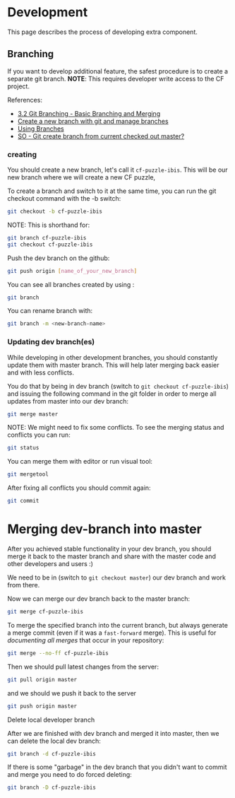# Development

This page describes the process of developing extra component.

## Branching

If you want to develop additional feature, the safest procedure is to create a separate git branch. **NOTE**: This requires developer write access to the CF project.

References:
+ [3.2 Git Branching - Basic Branching and Merging](https://git-scm.com/book/en/v2/Git-Branching-Basic-Branching-and-Merging)
+ [Create a new branch with git and manage branches](https://github.com/Kunena/Kunena-Forum/wiki/Create-a-new-branch-with-git-and-manage-branches)
+ [Using Branches](https://www.atlassian.com/git/tutorials/using-branches/)
+ [SO - Git create branch from current checked out master?](http://stackoverflow.com/questions/1453129/git-create-branch-from-current-checked-out-master)

### creating

You should create a new branch, let's call it `cf-puzzle-ibis`. This will be our new branch where we will create a new CF puzzle,

To create a branch and switch to it at the same time, you can run the git checkout command with the -b switch:

```sh
git checkout -b cf-puzzle-ibis
```

NOTE: This is shorthand for:

```sh
git branch cf-puzzle-ibis
git checkout cf-puzzle-ibis
```

Push the dev branch on the github:

```sh
git push origin [name_of_your_new_branch]
```

You can see all branches created by using :

```sh
git branch
```

You can rename branch with:

```sh
git branch -m <new-branch-name>
```

### Updating dev branch(es)

While developing in other development branches, you should constantly update them with master branch. This will help later merging back easier and with less conflicts.

You do that by being in dev branch (switch to `git checkout cf-puzzle-ibis`) and issuing the following command in the git folder in order to merge all updates from master into our dev branch:

```sh
git merge master
```

NOTE: We might need to fix some conflicts. To see the merging status and conflicts you can run:

```sh
git status
```

You can merge them with editor or run visual tool:

```sh
git mergetool
```

After fixing all conflicts you should commit again:

```sh
git commit
```

# Merging dev-branch into master

After you achieved stable functionality in your dev branch, you should merge it back to the master branch and share with the master code and other developers and users :)

We need to be in (switch to `git checkout master`) our dev branch and work from
there.

Now we can merge our dev branch back to the master branch:

```sh
git merge cf-puzzle-ibis
```

To merge the specified branch into the current branch, but always generate a merge commit (even if it was a `fast-forward` merge). This is useful for *documenting all merges* that occur in your repository:

```sh
git merge --no-ff cf-puzzle-ibis
```


Then we should pull latest changes from the server:

```sh
git pull origin master
```

and we should we push it back to the server

```sh
git push origin master
```

Delete local developer branch

After we are finished with dev branch and merged it into master, then we can delete the local dev branch:

```sh
git branch -d cf-puzzle-ibis
```

If there is some "garbage" in the dev branch that you didn't want to commit and merge you need to do forced deleting:

```sh
git branch -D cf-puzzle-ibis
```
